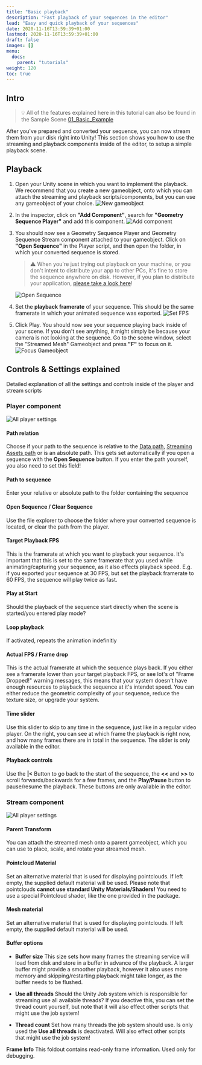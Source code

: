 ```yaml
---
title: "Basic playback"
description: "Fast playback of your sequences in the editor"
lead: "Easy and quick playback of your sequences"
date: 2020-11-16T13:59:39+01:00
lastmod: 2020-11-16T13:59:39+01:00
draft: false
images: []
menu:
  docs:
    parent: "tutorials"
weight: 120
toc: true
---
```



## Intro

> 💡 All of the features explained here in this tutorial can also be found in the Sample Scene [01_Basic_Example](/docs/tutorials/installation/#importing-the-samples-optional)

After you've prepared and converted your sequence, you can now stream them from your disk right into Unity! This section shows you how to use the streaming and playback components inside of the editor, to setup a simple playback scene.

## Playback

1. Open your Unity scene in which you want to implement the playback. We recommend that you create a new gameobject, onto which you can attach the streaming and playback scripts/components, but you can use any gameobject of your choice.
![New gameobject](editor_playback_gameobject.png)

2. In the inspector, click on **"Add Component"**, search for **"Geometry Sequence Player"** and add this component.
![Add component](editor_playback_add_component.png)

3. You should now see a Geometry Sequence Player and Geometry Sequence Stream component attached to your gameobject. Click on **"Open Sequence"** in the Player script, and then open the folder, in which your converted sequence is stored.
    > ⚠️ When you're just trying out playback on your machine, or you don't intent to distribute your app to other PCs, it's fine to store the sequence anywhere on disk. However, if you plan to distribute your application, [please take a look here](/docs/tutorials/distribution)!
  
    ![Open Sequence](editor_playback_open_sequence.png)

4. Set the **playback framerate** of your sequence. This should be the same framerate in which your animated sequence was exported.
![Set FPS](editor_playback_fps.png)

5. Click Play. You should now see your sequence playing back inside of your scene. If you don't see anything, it might simply be because your camera is not looking at the sequence. Go to the scene window, select the "Streamed Mesh" Gameobject and press **"F"** to focus on it.
![Focus Gameobject](editor_playback_focus.png)

## Controls & Settings explained

Detailed explanation of all the settings and controls inside of the player and stream scripts

### Player component

![All player settings](editor_playback_player_component.png)

#### Path relation

Choose if your path to the sequence is relative to the [Data path](https://docs.unity3d.com/ScriptReference/Application-dataPath.html), [Streaming Assets path](https://docs.unity3d.com/Manual/StreamingAssets.html) or is an absolute path. This gets set automatically if you open a sequence with the **Open Sequence** button. If you enter the path yourself, you also need to set this field!

#### Path to sequence

Enter your relative or absolute path to the folder containing the sequence

#### Open Sequence / Clear Sequence

Use the file explorer to choose the folder where your converted sequence is located, or clear the path from the player.

#### Target Playback FPS

This is the framerate at which you want to playback your sequence. It's important that this is set to the same framerate that you used while animating/capturing your sequence, as it also effects playback speed. E.g. if you exported your sequence at 30 FPS, but set the playback framerate to 60 FPS, the sequence will play twice as fast.

#### Play at Start

Should the playback of the sequence start directly when the scene is started/you entered play mode?

#### Loop playback

If activated, repeats the animation indefinitly

#### Actual FPS / Frame drop

This is the actual framerate at which the sequence plays back. If you either see a framerate lower than your target playback FPS, or see lot's of "Frame Dropped!" warning messages, this means that your system doesn't have enough resources to playback the sequence at it's intendet speed. You can either reduce the geometric complexity of your sequence, reduce the texture size, or upgrade your system.

#### Time slider

Use this slider to skip to any time in the sequence, just like in a regular video player. On the right, you can see at which frame the playback is right now, and how many frames there are in total in the sequence. The slider is only available in the editor.

#### Playback controls

Use the **|<** Button to go back to the start of the sequence, the **<<** and **>>** to scroll forwards/backwards for a few frames, and the **Play/Pause** button to pause/resume the playback. These buttons are only available in the editor.

### Stream component

![All player settings](editor_playback_stream_component.png)

#### Parent Transform

You can attach the streamed mesh onto a parent gameobject, which you can use to place, scale, and rotate your streamed mesh.

#### Pointcloud Material

Set an alternative material that is used for displaying pointclouds. If left empty, the supplied default material will be used. Please note that pointclouds **cannot use standard Unity Materials/Shaders!** You need to use a special Pointcloud shader, like the one provided in the package.

#### Mesh material

Set an alternative material that is used for displaying pointclouds. If left empty, the supplied default material will be used.

#### Buffer options

- **Buffer size**
This size sets how many frames the streaming service will load from disk and store in a buffer in advance of the playback. A larger buffer might provide a smoother playback, however it also uses more memory and skipping/restarting playback might take longer, as the buffer needs to be flushed.

- **Use all threads**
Should the Unity Job system which is responsible for streaming use all available threads? If you deactive this, you can set the thread count yourself, but note that it will also effect other scripts that might use the job system!

- **Thread count**
Set how many threads the job system should use. Is only used the **Use all threads** is deactivated. Will also effect other scripts that might use the job system!

**Frame Info**
This foldout contains read-only frame information. Used only for debugging.
